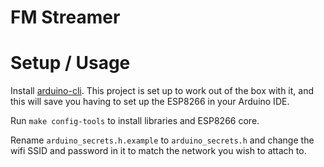 # FM Streamer



# Setup / Usage

Install [arduino-cli](https://github.com/arduino/arduino-cli). This project is set up to work out of the box with it, and this will save you having to set up the ESP8266 in your Arduino IDE.

Run `make config-tools` to install libraries and ESP8266 core.

Rename `arduino_secrets.h.example` to `arduino_secrets.h` and change the wifi SSID and password in it to match the network you wish to attach to.


